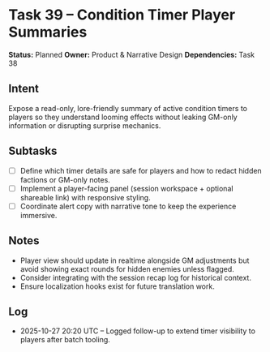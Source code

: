 # Task 39 – Condition Timer Player Summaries

**Status:** Planned
**Owner:** Product & Narrative Design
**Dependencies:** Task 38

## Intent
Expose a read-only, lore-friendly summary of active condition timers to players so they understand looming effects without leaking GM-only information or disrupting surprise mechanics.

## Subtasks
- [ ] Define which timer details are safe for players and how to redact hidden factions or GM-only notes.
- [ ] Implement a player-facing panel (session workspace + optional shareable link) with responsive styling.
- [ ] Coordinate alert copy with narrative tone to keep the experience immersive.

## Notes
- Player view should update in realtime alongside GM adjustments but avoid showing exact rounds for hidden enemies unless flagged.
- Consider integrating with the session recap log for historical context.
- Ensure localization hooks exist for future translation work.

## Log
- 2025-10-27 20:20 UTC – Logged follow-up to extend timer visibility to players after batch tooling.
